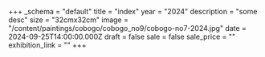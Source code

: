 +++
_schema = "default"
title = "index"
year = "2024"
description = "some desc"
size = "32cmx32cm"
image = "/content/paintings/cobogo/cobogo_no9/cobogo-no7-2024.jpg"
date = 2024-09-25T14:00:00.000Z
draft = false
sale = false
sale_price = ""
exhibition_link = ""
+++
